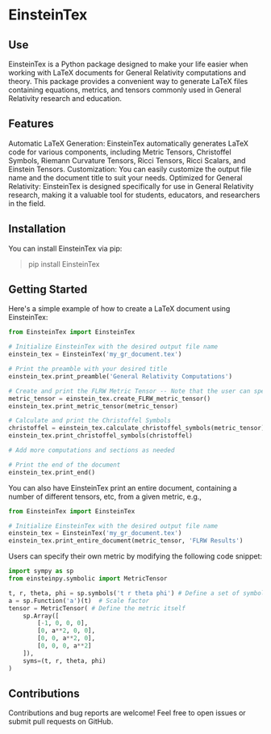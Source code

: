 # EinsteinTex

## Use

EinsteinTex is a Python package designed to make your life easier when working with LaTeX documents for General Relativity computations and theory. This package provides a convenient way to generate LaTeX files containing equations, metrics, and tensors commonly used in General Relativity research and education.

## Features

Automatic LaTeX Generation: EinsteinTex automatically generates LaTeX code for various components, including Metric Tensors, Christoffel Symbols, Riemann Curvature Tensors, Ricci Tensors, Ricci Scalars, and Einstein Tensors.
Customization: You can easily customize the output file name and the document title to suit your needs.
Optimized for General Relativity: EinsteinTex is designed specifically for use in General Relativity research, making it a valuable tool for students, educators, and researchers in the field.

## Installation

You can install EinsteinTex via pip:

> pip install EinsteinTex

## Getting Started

Here's a simple example of how to create a LaTeX document using EinsteinTex:

```python
from EinsteinTex import EinsteinTex

# Initialize EinsteinTex with the desired output file name
einstein_tex = EinsteinTex('my_gr_document.tex')

# Print the preamble with your desired title
einstein_tex.print_preamble('General Relativity Computations')

# Create and print the FLRW Metric Tensor -- Note that the user can specify their own metric instead
metric_tensor = einstein_tex.create_FLRW_metric_tensor()
einstein_tex.print_metric_tensor(metric_tensor)

# Calculate and print the Christoffel Symbols
christoffel = einstein_tex.calculate_christoffel_symbols(metric_tensor)
einstein_tex.print_christoffel_symbols(christoffel)

# Add more computations and sections as needed

# Print the end of the document
einstein_tex.print_end()
```

You can also have EinsteinTex print an entire document, containing a number of different tensors, etc, from a given metric, e.g.,

```python
from EinsteinTex import EinsteinTex

# Initialize EinsteinTex with the desired output file name
einstein_tex = EinsteinTex('my_gr_document.tex')
einstein_tex.print_entire_document(metric_tensor, 'FLRW Results')
```

Users can specify their own metric by modifying the following code snippet:

```python
import sympy as sp
from einsteinpy.symbolic import MetricTensor

t, r, theta, phi = sp.symbols('t r theta phi') # Define a set of symbols to use for coordinates
a = sp.Function('a')(t)  # Scale factor
tensor = MetricTensor( # Define the metric itself
    sp.Array([
        [-1, 0, 0, 0],
        [0, a**2, 0, 0],
        [0, 0, a**2, 0],
        [0, 0, 0, a**2]
    ]),
    syms=(t, r, theta, phi)
)
```

## Contributions

Contributions and bug reports are welcome! Feel free to open issues or submit pull requests on GitHub.
